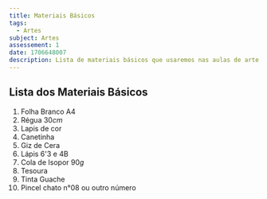 ```yaml
---
title: Materiais Básicos
tags:
  - Artes
subject: Artes
assessement: 1
date: 1706648007
description: Lista de materiais básicos que usaremos nas aulas de arte
---
```

## Lista dos Materiais Básicos
1. Folha Branco A4
2. Régua $30cm$
3. Lapis de cor
4. Canetinha
5. Giz de Cera
6. Lápis 6'3 e 4B
7. Cola de Isopor $90g$
8. Tesoura
9. Tinta Guache
10. Pincel chato n°$08$ ou outro número
